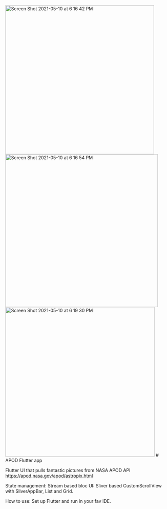 <img width="464" alt="Screen Shot 2021-05-10 at 6 16 42 PM" src="https://user-images.githubusercontent.com/30988129/117743854-7af86800-b1bc-11eb-881e-57e16ca4f903.png">
<img width="476" alt="Screen Shot 2021-05-10 at 6 16 54 PM" src="https://user-images.githubusercontent.com/30988129/117743858-7cc22b80-b1bc-11eb-8c77-f36e2383e101.png">
<img width="466" alt="Screen Shot 2021-05-10 at 6 19 30 PM" src="https://user-images.githubusercontent.com/30988129/117743866-7e8bef00-b1bc-11eb-8443-9c8a30ce4a0b.png">
# APOD Flutter app

Flutter UI that pulls fantastic pictures from NASA APOD API https://apod.nasa.gov/apod/astropix.html

State management: Stream based bloc
UI: Sliver based CustomScrollView with SliverAppBar, List and Grid.

How to use:
  Set up Flutter and run in your fav IDE.
